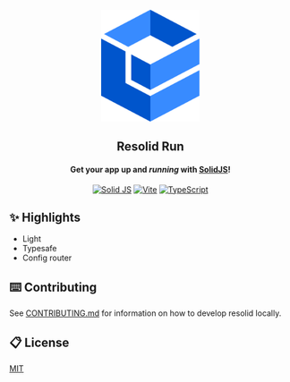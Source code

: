 <div align="center">
<br>
<img alt="Resolid" src=".github/assets/resolid-logo.svg" height="200" />

## Resolid Run

#### Get your app up and _running_ with [SolidJS](https://www.solidjs.com)!

[![Solid JS](https://img.shields.io/badge/Solid%20JS-2C4F7C?style=flat&logo=solid&logoColor=white)](https://www.solidjs.com)
[![Vite](https://img.shields.io/badge/Vite-B73BFE?style=flat&logo=vite&logoColor=FFD62E)](https://vitejs.dev)
[![TypeScript](https://img.shields.io/badge/TypeScript-007ACC?style=flat&logo=typescript&logoColor=white)](https://www.typescriptlang.org)

</div>

## ✨ Highlights

- Light
- Typesafe
- Config router

## ⌨️ Contributing

See [CONTRIBUTING.md](./CONTRIBUTING.md) for information on how to develop resolid locally.

## 📋 License

[MIT](./LICENSE)

##
